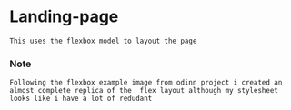 # Landing-page
    This uses the flexbox model to layout the page 
### Note 
    Following the flexbox example image from odinn project i created an  almost complete replica of the  flex layout although my stylesheet looks like i have a lot of redudant
